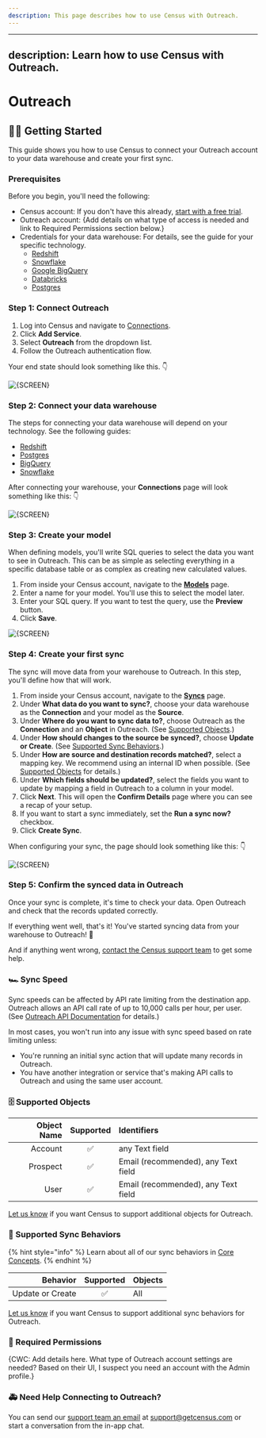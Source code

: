 ```yaml
---
description: This page describes how to use Census with Outreach.
---
```


---
description: Learn how to use Census with Outreach.
---

# Outreach

## 🏃‍♂️ Getting Started

This guide shows you how to use Census to connect your Outreach account to your data warehouse and create your first sync.

### **Prerequisites**

Before you begin, you'll need the following:

* Census account: If you don't have this already, [start with a free trial](https://app.getcensus.com/).
* Outreach account: {Add details on what type of access is needed and link to Required Permissions section below.}
* Credentials for your data warehouse: For details, see the guide for your specific technology.
  * [Redshift](../source-warehouse/redshift.md)
  * [Snowflake](../source-warehouse/snowflake.md)
  * [Google BigQuery](../source-warehouse/google-bigquery.md)
  * [Databricks](../source-warehouse/databricks.md)
  * [Postgres](../source-warehouse/postgres.md)

### Step 1: Connect Outreach

1. Log into Census and navigate to [Connections](https://app.getcensus.com/connections).
2. Click **Add Service**.
3. Select **Outreach** from the dropdown list.
4. Follow the Outreach authentication flow.

Your end state should look something like this. 👇

![{SCREEN}]({image%20URL})

### Step 2: Connect your data warehouse

The steps for connecting your data warehouse will depend on your technology. See the following guides:

* [Redshift](https://help.getcensus.com/article/10-configuring-redshift-postgresql-access)
* [Postgres](https://help.getcensus.com/article/10-configuring-redshift-postgresql-access)
* [BigQuery](https://help.getcensus.com/article/21-configuring-bigquery-access)
* [Snowflake](https://help.getcensus.com/article/8-configuring-snowflake-access)

After connecting your warehouse, your **Connections** page will look something like this: 👇

![{SCREEN}]({image%20URL})

### Step 3: Create your model

When defining models, you'll write SQL queries to select the data you want to see in Outreach. This can be as simple as selecting everything in a specific database table or as complex as creating new calculated values.

1. From inside your Census account, navigate to the [**Models**](https://app.getcensus.com/models) page.
2. Enter a name for your model. You'll use this to select the model later.
3. Enter your SQL query. If you want to test the query, use the **Preview** button.
4. Click **Save**.

![{SCREEN}](image%20URL)

### Step 4: Create your first sync

The sync will move data from your warehouse to Outreach. In this step, you'll define how that will work.

1. From inside your Census account, navigate to the [**Syncs**](https://app.getcensus.com/syncs) page.
2. Under **What data do you want to sync?**, choose your data warehouse as the **Connection** and your model as the **Source**.
3. Under **Where do you want to sync data to?**, choose Outreach as the **Connection** and an **Object** in Outreach. \(See [Supported Objects](./#supported-objects).\)
4. Under **How should changes to the source be synced?**, choose **Update or Create**. \(See [Supported Sync Behaviors](./#supported-sync-behaviors).\)
5. Under **How are source and destination records matched?**, select a mapping key. We recommend using an internal ID when possible. \(See [Supported Objects](./#supported-objects) for details.\)
6. Under **Which fields should be updated?**, select the fields you want to update by mapping a field in Outreach to a column in your model.
7. Click **Next**. This will open the **Confirm Details** page where you can see a recap of your setup.
8. If you want to start a sync immediately, set the **Run a sync now?** checkbox.
9. Click **Create Sync**.

When configuring your sync, the page should look something like this: 👇

![{SCREEN}]({image%20URL})

### Step 5: Confirm the synced data in Outreach

Once your sync is complete, it's time to check your data. Open Outreach and check that the records updated correctly.

If everything went well, that's it! You've started syncing data from your warehouse to Outreach! 🎉

And if anything went wrong, [contact the Census support team](mailto:support@getcensus.com) to get some help.

### 🏎 Sync Speed

Sync speeds can be affected by API rate limiting from the destination app. Outreach allows an API call rate of up to 10,000 calls per hour, per user. \(See [Outreach API Documentation](https://api.outreach.io/api/v2/docs) for details.\)

In most cases, you won't run into any issue with sync speed based on rate limiting unless:

* You're running an initial sync action that will update many records in Outreach.
* You have another integration or service that's making API calls to Outreach and using the same user account.

### 🗄 Supported Objects

| **Object Name** | **Supported** | **Identifiers** |
| ---: | :---: | :--- |
| Account | ✅  | any Text field |
| Prospect | ✅ | Email \(recommended\), any Text field |
| User | ✅ | Email \(recommended\), any Text field |

[Let us know](mailto:support@getcensus.com) if you want Census to support additional objects for Outreach.

### 🔄 Supported Sync Behaviors

{% hint style="info" %}
Learn about all of our sync behaviors in [Core Concepts](../basics/core-concept#sync-behaviors).
{% endhint %}

| **Behavior** | **Supported** | **Objects** |
| ---: | :---: | :--- |
| Update or Create | ✅ | All |

[Let us know](mailto:support@getcensus.com) if you want Census to support additional sync behaviors for Outreach.

### 🔑 Required Permissions

{CWC: Add details here. What type of Outreach account settings are needed? Based on their UI, I suspect you need an account with the Admin profile.}

### 🚑 Need Help Connecting to Outreach?

You can send our [support team an email](mailto:support@getcensus.com) at support@getcensus.com or start a conversation from the in-app chat.

